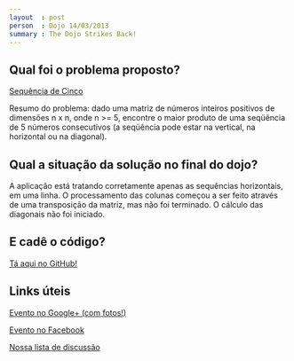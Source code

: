 ```yaml
---
layout  : post
person  : Dojo 14/03/2013
summary : The Dojo Strikes Back!
---
```

## Qual foi o problema proposto?

[Sequência de Cinco](http://dojopuzzles.com/problemas/exibe/sequencia-de-cinco/)

Resumo do problema: dado uma matriz de números inteiros positivos de dimensões n x n, onde n >= 5, encontre o maior produto de uma seqüência de 5 números consecutivos (a seqüência pode estar na vertical, na horizontal ou na diagonal).

## Qual a situação da solução no final do dojo?

A aplicação está tratando corretamente apenas as sequências horizontais, em uma linha. O processamento das colunas começou a ser feito através de uma transposição da matriz, mas não foi terminado. O cálculo das diagonais não foi iniciado.

## E cadê o código?

[Tá aqui no GitHub!](https://github.com/dojo-se/sequencia_de_5)

## Links úteis

[Evento no Google+ (com fotos!)](https://plus.google.com/events/c69kvlmh7dhrlvdnqdhnom4po0g?authkey=CNX47bjI76S4Wg)

[Evento no Facebook](https://www.facebook.com/events/516311948407925/)

[Nossa lista de discussão](https://groups.google.com/forum/?fromgroups#!forum/dojo-se)